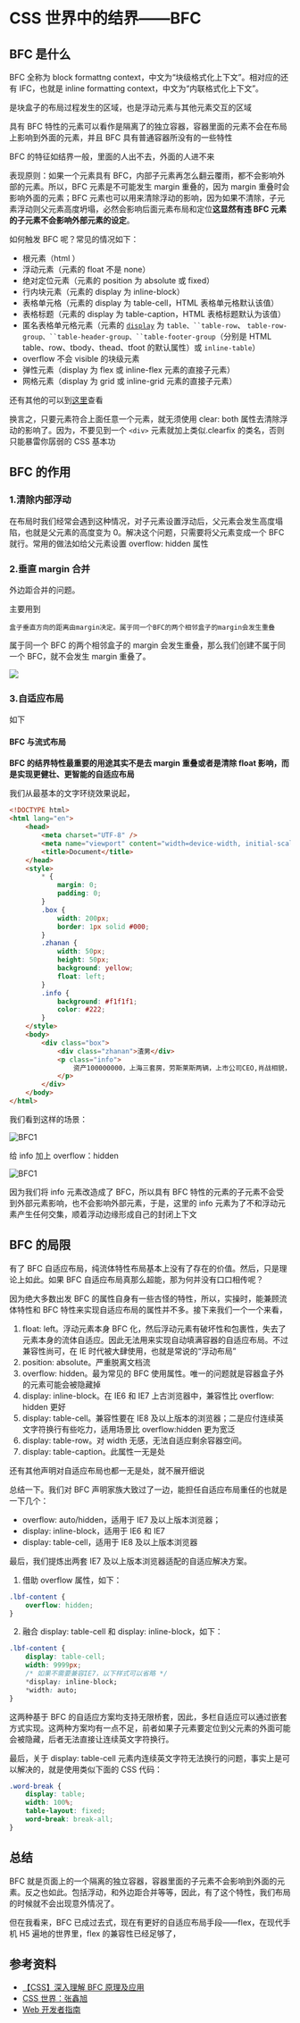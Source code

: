 # CSS 世界中的结界——BFC

## BFC 是什么

BFC 全称为 block formattng context，中文为“块级格式化上下文”。相对应的还有 IFC，也就是 inline formatting context，中文为“内联格式化上下文”。

是块盒子的布局过程发生的区域，也是浮动元素与其他元素交互的区域

具有 BFC 特性的元素可以看作是隔离了的独立容器，容器里面的元素不会在布局上影响到外面的元素，并且 BFC 具有普通容器所没有的一些特性

BFC 的特征如结界一般，里面的人出不去，外面的人进不来

表现原则：如果一个元素具有 BFC，内部子元素再怎么翻云覆雨，都不会影响外部的元素。所以，BFC 元素是不可能发生 margin 重叠的，因为 margin 重叠时会影响外面的元素；BFC 元素也可以用来清除浮动的影响，因为如果不清除，子元素浮动则父元素高度坍塌，必然会影响后面元素布局和定位**这显然有违 BFC 元素的子元素不会影响外部元素的设定**。

如何触发 BFC 呢？常见的情况如下：

-   根元素（html ）
-   浮动元素（元素的 float 不是 none）
-   绝对定位元素（元素的 position 为 absolute 或 fixed）
-   行内块元素（元素的 display 为 inline-block）
-   表格单元格（元素的 display 为 table-cell，HTML 表格单元格默认该值）
-   表格标题（元素的 display 为 table-caption，HTML 表格标题默认为该值）
-   匿名表格单元格元素（元素的 [`display`](https://developer.mozilla.org/zh-CN/docs/Web/CSS/display) 为 ` table、``table-row `、 ` table-row-group、``table-header-group、``table-footer-group `（分别是 HTML table、row、tbody、thead、tfoot 的默认属性）或 `inline-table`）
-   overflow 不会 visible 的块级元素
-   弹性元素（display 为 flex 或 inline-flex 元素的直接子元素）
-   网格元素（display 为 grid 或 inline-grid 元素的直接子元素）

还有其他的可以到[这里](https://developer.mozilla.org/zh-CN/docs/Web/Guide/CSS/Block_formatting_context)查看

换言之，只要元素符合上面任意一个元素，就无须使用 clear: both 属性去清除浮动的影响了。因为，不要见到一个 `<div>` 元素就加上类似.clearfix 的类名，否则只能暴雷你孱弱的 CSS 基本功

## BFC 的作用

### 1.清除内部浮动

在布局时我们经常会遇到这种情况，对子元素设置浮动后，父元素会发生高度塌陷，也就是父元素的高度变为 0。解决这个问题，只需要将父元素变成一个 BFC 就行。常用的做法如给父元素设置 overflow: hidden 属性

### 2.垂直 margin 合并

外边距合并的问题。

主要用到

```
盒子垂直方向的距离由margin决定。属于同一个BFC的两个相邻盒子的margin会发生重叠
```

属于同一个 BFC 的两个相邻盒子的 margin 会发生重叠，那么我们创建不属于同一个 BFC，就不会发生 margin 重叠了。

<img src="https://i.loli.net/2021/06/03/YLG6tZU1J5RjluT.png" />

### 3.自适应布局

如下

#### BFC 与流式布局

**BFC 的结界特性最重要的用途其实不是去 margin 重叠或者是清除 float 影响，而是实现更健壮、更智能的自适应布局**

我们从最基本的文字环绕效果说起，

```html
<!DOCTYPE html>
<html lang="en">
    <head>
        <meta charset="UTF-8" />
        <meta name="viewport" content="width=device-width, initial-scale=1.0" />
        <title>Document</title>
    </head>
    <style>
        * {
            margin: 0;
            padding: 0;
        }
        .box {
            width: 200px;
            border: 1px solid #000;
        }
        .zhanan {
            width: 50px;
            height: 50px;
            background: yellow;
            float: left;
        }
        .info {
            background: #f1f1f1;
            color: #222;
        }
    </style>
    <body>
        <div class="box">
            <div class="zhanan">渣男</div>
            <p class="info">
                资产100000000，上海三套房，劳斯莱斯两辆，上市公司CEO,肖战相貌，彭于晏身材，只爱你一个人...
            </p>
        </div>
    </body>
</html>
```

我们看到这样的场景：

![BFC1](https://i.loli.net/2021/06/03/uKSvxCOnWcyLPG3.png)

给 info 加上 overflow：hidden

![BFC1](https://i.loli.net/2021/06/03/oPjbLkCtgpwdZGI.png)

因为我们将 info 元素改造成了 BFC，所以具有 BFC 特性的元素的子元素不会受到外部元素影响，也不会影响外部元素，于是，这里的 info 元素为了不和浮动元素产生任何交集，顺着浮动边缘形成自己的封闭上下文

## BFC 的局限

有了 BFC 自适应布局，纯流体特性布局基本上没有了存在的价值。然后，只是理论上如此。如果 BFC 自适应布局真那么超能，那为何并没有口口相传呢？

因为绝大多数出发 BFC 的属性自身有一些古怪的特性，所以，实操时，能兼顾流体特性和 BFC 特性来实现自适应布局的属性并不多。接下来我们一个一个来看，

1. float: left。浮动元素本身 BFC 化，然后浮动元素有破坏性和包裹性，失去了元素本身的流体自适应。因此无法用来实现自动填满容器的自适应布局。不过兼容性尚可，在 IE 时代被大肆使用，也就是常说的“浮动布局”
2. position: absolute。严重脱离文档流
3. overflow: hidden。最为常见的 BFC 使用属性。唯一的问题就是容器盒子外的元素可能会被隐藏掉
4. display: inline-block。在 IE6 和 IE7 上古浏览器中，兼容性比 overflow: hidden 更好
5. display: table-cell。兼容性要在 IE8 及以上版本的浏览器；二是应付连续英文字符换行有些吃力，适用场景比 overflow:hidden 更为宽泛
6. display: table-row。对 width 无感，无法自适应剩余容器空间。
7. display: table-caption。此属性一无是处

还有其他声明对自适应布局也都一无是处，就不展开细说

总结一下。我们对 BFC 声明家族大致过了一边，能担任自适应布局重任的也就是一下几个：

-   overflow: auto/hidden，适用于 IE7 及以上版本浏览器；
-   display: inline-block，适用于 IE6 和 IE7
-   display: table-cell，适用于 IE8 及以上版本浏览器

最后，我们提炼出两套 IE7 及以上版本浏览器适配的自适应解决方案。

1. 借助 overflow 属性，如下：

```css
.lbf-content {
    overflow: hidden;
}
```

2. 融合 display: table-cell 和 display: inline-block，如下：

```css
.lbf-content {
    display: table-cell;
    width: 9999px;
    /* 如果不需要兼容IE7，以下样式可以省略 */
    *display: inline-block;
    *width: auto;
}
```

这两种基于 BFC 的自适应方案均支持无限桥套，因此，多栏自适应可以通过嵌套方式实现。这两种方案均有一点不足，前者如果子元素要定位到父元素的外面可能会被隐藏，后者无法直接让连续英文字符换行。

最后，关于 display: table-cell 元素内连续英文字符无法换行的问题，事实上是可以解决的，就是使用类似下面的 CSS 代码：

```css
.word-break {
    display: table;
    width: 100%;
    table-layout: fixed;
    word-break: break-all;
}
```

## 总结

BFC 就是页面上的一个隔离的独立容器，容器里面的子元素不会影响到外面的元素。反之也如此。包括浮动，和外边距合并等等，因此，有了这个特性，我们布局的时候就不会出现意外情况了。

但在我看来，BFC 已成过去式，现在有更好的自适应布局手段——flex，在现代手机 H5 遍地的世界里，flex 的兼容性已经足够了，

## 参考资料

-   [【CSS】深入理解 BFC 原理及应用](https://www.jianshu.com/p/acf76871d259)
-   [CSS 世界：张鑫旭](https://book.douban.com/subject/27615777/)
-   [Web 开发者指南](https://developer.mozilla.org/zh-CN/docs/Web/Guide/CSS/Block_formatting_context)

